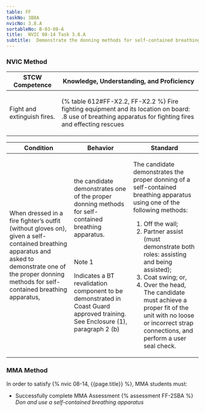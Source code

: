 ```yaml
---
table: FF
taskNo: 3B8A
nvicNo: 3.8.A 
sortableNo: B-03-08-A
title:  NVIC 08-14 Task 3.8.A 
subtitle:  Demonstrate the donning methods for self-contained breathing apparatus (FF)
---
```






### NVIC Method

<a style="display:none;" onclick="togglevisibility('nvic_methods')" >Show NVIC method.</a>

<div id='nvic_methods' class='show'>

<table>
<thead>
<tr>
<th class='forty'> STCW Competence </th>
<th class='sixty'> Knowledge, Understanding, and Proficiency </th>
</tr>
</thead>

<tbody>
<tr><td markdown='1'>

Fight and extinguish fires.

</td><td markdown='1'>

{% table 612#FF-X2.2, FF-X2.2 %} Fire fighting equipment and its location on board:
.8  use of breathing apparatus for fighting fires and effecting rescues

</td></tr>


</tbody>
</table>


<table>
<thead>
<tr><th class='twenty'>  Condition </th><th class='twenty'> Behavior </th><th  class='sixty'>Standard </th></tr>
</thead>
<tbody >



<tr><td markdown='1'>

When dressed in a fire fighter’s outfit (without gloves on), given a self- contained breathing apparatus and asked to demonstrate one of the proper donning methods for self-contained breathing apparatus,

</td><td markdown='1'>

the candidate demonstrates one of the proper donning methods for self- contained breathing apparatus.

<br>

<div class="tooltip" markdown='1'>

Note 1

Indicates a BT revalidation component to be demonstrated in Coast Guard approved training. See Enclosure (1), paragraph 2 (b)

</div>


</td><td markdown='1'>

The candidate demonstrates the proper donning of a self-contained breathing apparatus using one of the following methods:
 
1. Off the wall; 
2. Partner assist (must demonstrate both roles:
 assisting and being assisted); 
3. Coat swing; or, 
4. Over the head, The candidate must achieve a proper fit of the unit with no loose or incorrect strap connections, and perform a user seal check.

</td></tr>
</tbody>
</table>
</div>


### MMA Method

In order to satisfy  {% nvic 08-14, {{page.title}}  %}, MMA students must:

* Successfully complete MMA Assessment {% assessment FF-2SBA %} *Don and use a self-contained breathing apparatus*